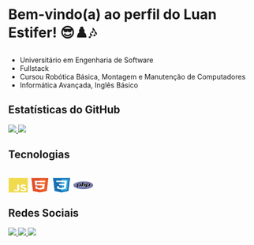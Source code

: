 # Bem-vindo(a) ao perfil do Luan Estifer! 😎♟️🎶

- Universitário em Engenharia de Software
- Fullstack
- Cursou Robótica Básica, Montagem e Manutenção de Computadores
- Informática Avançada, Inglês Básico

## Estatísticas do GitHub

<div>
  <a href="https://github.com/Zsubzeroz">
    <img height="180em" src="https://github-readme-stats.vercel.app/api?username=Zsubzeroz&show_icons=true&theme=tokyonight&include_all_commits=true&count_private=true"/>
    <img height="180em" src="https://github-readme-stats.vercel.app/api/top-langs/?username=Zsubzeroz&layout=compact&langs_count=6&theme=tokyonight&locale=pt-br"/>
  </a>
</div>

## Tecnologias

<div style="display: inline_block"><br>
  <img align="center" alt="Js" height="30" width="40" src="https://raw.githubusercontent.com/devicons/devicon/master/icons/javascript/javascript-plain.svg">
  <img align="center" alt="HTML" height="30" width="40" src="https://raw.githubusercontent.com/devicons/devicon/master/icons/html5/html5-original.svg">
  <img align="center" alt="CSS" height="30" width="40" src="https://raw.githubusercontent.com/devicons/devicon/master/icons/css3/css3-original.svg">
  <img align="center" alt="PHP" height="30" width="40" src="https://raw.githubusercontent.com/devicons/devicon/master/icons/php/php-original.svg">
</div>

## Redes Sociais

<div> 
  <a href="https://instagram.com/cavaleirodalua232" target="_blank">
    <img src="https://img.shields.io/badge/-Instagram-%23E4405F?style=for-the-badge&logo=instagram&logoColor=white" target="_blank">
  </a>
  <a href="mailto:luanestiferjob@gmail.com">
    <img src="https://img.shields.io/badge/-Gmail-%23333?style=for-the-badge&logo=gmail&logoColor=white" target="_blank">
  </a>
  <a href="https://www.linkedin.com/in/luan-estifer-rodrigues-pereira-7577a2285" target="_blank">
    <img src="https://img.shields.io/badge/-LinkedIn-%230077B5?style=for-the-badge&logo=linkedin&logoColor=white" target="_blank">
  </a>
</div>

<!--![Snake animation](https://github.com/Zsubzeroz/Zsubzeroz/blob/output/github-contribution-grid-snake.svg)

[![readme](https://github-readme-stats.vercel.app/api/pin/?username=Zsubzeroz&repo=Zsubzeroz&theme=react)](https://github.com/Zsubzeroz/Zsubzeroz)-->

